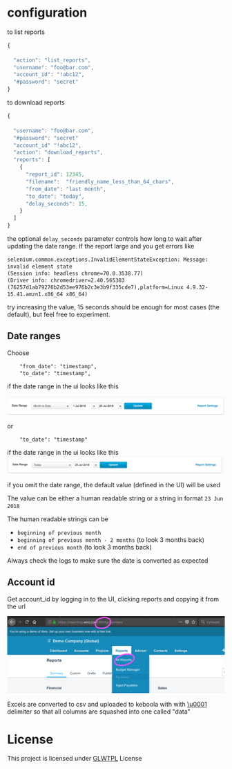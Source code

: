 # configuration 

to list reports
```javascript
{

  "action": "list_reports",
  "username": "foo@bar.com",
  "account_id": "!abc12",
  "#password": "secret"
}
```

to download reports
```javascript
{

  "username": "foo@bar.com",
  "#password": "secret"
  "account_id" "!abc12",
  "action": "download_reports",
  "reports": [
    {
      "report_id": 12345,
      "filename":  "friendly_name_less_than_64_chars",
      "from_date": "last month",
      "to_date": "today",
      "delay_seconds": 15,
    }
  ]
}
```

the optional `delay_seconds` parameter controls how long to wait after updating the date range. If the report large and you get errors like 
```
selenium.common.exceptions.InvalidElementStateException: Message: invalid element state
(Session info: headless chrome=70.0.3538.77)
(Driver info: chromedriver=2.40.565383 (76257d1ab79276b2d53ee976b2c3e3b9f335cde7),platform=Linux 4.9.32-15.41.amzn1.x86_64 x86_64)
```

try increasing the value, 15 seconds should be enough for most cases (the default), but feel free to experiment.


## Date ranges
Choose 
```
    "from_date": "timestamp",
    "to_date": "timestamp",
```

if the date range in the ui looks like this

![date_range_between](./media/date_range_between.png)

or

```
    "to_date": "timestamp" 
```
if the date range in the ui looks like this
![date_range_until](./media/date_range_until.png)


if you omit the date range, the default value (defined in the UI) will be used

The value can be either a human readable string or a string in format `23 Jun 2018`

The human readable strings can be 
- `beginning of previous month`
- `beginning of previous month - 2 months` (to look 3 months back)
- `end of previous month` (to look 3 months back)

Always check the logs to make sure the date is converted as expected

## Account id
Get account_id by logging in to the UI, clicking reports and copying it from the url

![How to get account_id from xero ui](./media/xero_account_id_ui.png)

Excels are converted to csv and uploaded to keboola with with [\u0001](https://www.fileformat.info/info/unicode/char/0001/index.htm) delimiter so that all columns are squashed into one called "data"

# License
This project is licensed under [GLWTPL](https://github.com/me-shaon/GLWTPL/blob/master/LICENSE) License
